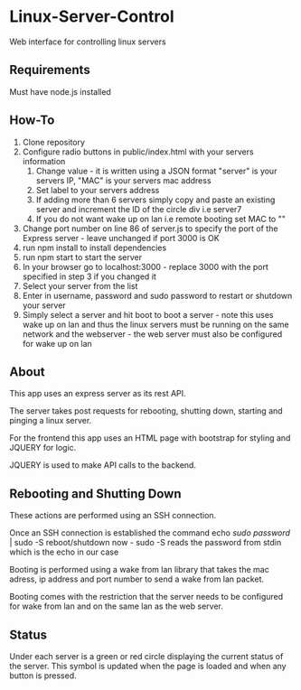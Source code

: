 # Linux-Server-Control
Web interface for controlling linux servers

## Requirements
Must have node.js installed

## How-To
1. Clone repository
2. Configure radio buttons in public/index.html with your servers information
   1. Change value - it is written using a JSON format "server" is your servers IP, "MAC" is your servers mac address
   2. Set label to your servers address
   3. If adding more than 6 servers simply copy and paste an existing server and increment the ID of the circle div i.e server7
   4. If you do not want wake up on lan i.e remote booting set MAC to ""
3. Change port number on line 86 of server.js to specify the port of the Express server - leave unchanged if port 3000 is OK
4. run npm install to install dependencies
5. run npm start to start the server
6. In your browser go to localhost:3000 - replace 3000 with the port specified in step 3 if you changed it
7. Select your server from the list
8. Enter in username, password and sudo password to restart or shutdown your server
9. Simply select a server and hit boot to boot a server - note this uses wake up on lan and thus the linux servers must be running on the same network and the webserver - the web server must also be configured for wake up on lan

## About
This app uses an express server as its rest API.

The server takes post requests for rebooting, shutting down, starting and pinging a linux server.

For the frontend this app uses an HTML page with bootstrap for styling and JQUERY for logic.

JQUERY is used to make API calls to the backend.

## Rebooting and Shutting Down
These actions are performed using an SSH connection.

Once an SSH connection is established the command echo *sudo password* | sudo -S reboot/shutdown now - sudo -S reads the password from stdin which is the echo in our case

Booting is performed using a wake from lan library that takes the mac adress, ip address and port number to send a wake from lan packet.

Booting comes with the restriction that the server needs to be configured for wake from lan and on the same lan as the web server.

## Status
Under each server is a green or red circle displaying the current status of the server. This symbol is updated when the page is loaded and when any button is pressed.
